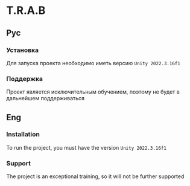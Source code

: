 # T.R.A.B
## Рус
<!--Установка-->
### Установка
Для запуска проекта необходимо иметь версию ```Unity 2022.3.16f1```
### Поддержка
Проект является исключительным обучением, поэтому не будет в дальнейшем поддерживаться
## Eng
<!--Installation-->
### Installation
To run the project, you must have the version ``Unity 2022.3.16f1``
### Support
The project is an exceptional training, so it will not be further supported
